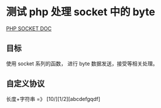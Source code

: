 # 测试 php 处理 socket 中的 byte

[PHP SOCKET DOC](http://php.net/manual/zh/book.sockets.php)

## 目标

使用 socket 系列的函数， 进行 byte 数据发送，接受等相关处理。


## 自定义协议

长度+字符串 =》 [10/][1/2][abcdefgqdf]